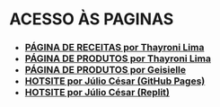 <!DOCTYPE html>
<html lang="pt-br">
<head>
    <meta charset="UTF-8">
    <meta name="viewport" content="width=device-width, initial-scale=1.0">
</head>
<body>
    <h1>ACESSO ÀS PAGINAS</h1>
    <h3>
        <ul>
            <li><a href="https://thayroni-lima.github.io/Faculdade/Avalia%C3%A7%C3%B5es/Trabalho%20-%20Aplica%C3%A7%C3%B5es%20para%20Internet%20-%20N2/SITE%20DE%20CULIN%C3%81RIA/index.html">PÁGINA DE RECEITAS por Thayroni Lima</a></li>
            <li><a href="https://thayroni-lima.github.io/Faculdade/Avalia%C3%A7%C3%B5es/Trabalho%20-%20Aplica%C3%A7%C3%B5es%20para%20Internet%20-%20N2/SITE%20DE%20UMA%20LOJA%20DE%20PRODUTOS%20-%20Thayroni/index.html">PÁGINA DE PRODUTOS por Thayroni Lima</a></li>
            <li><a href="">PÁGINA DE PRODUTOS por Geisielle</a></li>
            <li><a href="https://thayroni-lima.github.io/Faculdade/Avalia%C3%A7%C3%B5es/Trabalho%20-%20Aplica%C3%A7%C3%B5es%20para%20Internet%20-%20N2/HOTSITE%20PARA%20EVENTO/index.html">HOTSITE por Júlio César (GitHub Pages)</a></li>
            <li><a href="https://beneficialspicyconversions.gamerfanatico.repl.co/">HOTSITE por Júlio César (Replit)</a></li>
        </ul>
    </h3>
</body>
</html>